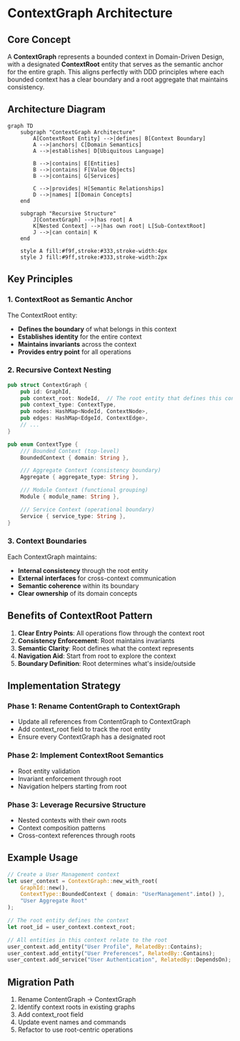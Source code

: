 # ContextGraph Architecture

## Core Concept

A **ContextGraph** represents a bounded context in Domain-Driven Design, with a designated **ContextRoot** entity that serves as the semantic anchor for the entire graph. This aligns perfectly with DDD principles where each bounded context has a clear boundary and a root aggregate that maintains consistency.

## Architecture Diagram

```mermaid
graph TD
    subgraph "ContextGraph Architecture"
        A[ContextRoot Entity] -->|defines| B[Context Boundary]
        A -->|anchors| C[Domain Semantics]
        A -->|establishes| D[Ubiquitous Language]

        B -->|contains| E[Entities]
        B -->|contains| F[Value Objects]
        B -->|contains| G[Services]

        C -->|provides| H[Semantic Relationships]
        D -->|names| I[Domain Concepts]
    end

    subgraph "Recursive Structure"
        J[ContextGraph] -->|has root| A
        K[Nested Context] -->|has own root| L[Sub-ContextRoot]
        J -->|can contain| K
    end

    style A fill:#f9f,stroke:#333,stroke-width:4px
    style J fill:#9ff,stroke:#333,stroke-width:2px
```

## Key Principles

### 1. ContextRoot as Semantic Anchor

The ContextRoot entity:
- **Defines the boundary** of what belongs in this context
- **Establishes identity** for the entire context
- **Maintains invariants** across the context
- **Provides entry point** for all operations

### 2. Recursive Context Nesting

```rust
pub struct ContextGraph {
    pub id: GraphId,
    pub context_root: NodeId,  // The root entity that defines this context
    pub context_type: ContextType,
    pub nodes: HashMap<NodeId, ContextNode>,
    pub edges: HashMap<EdgeId, ContextEdge>,
    // ...
}

pub enum ContextType {
    /// Bounded Context (top-level)
    BoundedContext { domain: String },

    /// Aggregate Context (consistency boundary)
    Aggregate { aggregate_type: String },

    /// Module Context (functional grouping)
    Module { module_name: String },

    /// Service Context (operational boundary)
    Service { service_type: String },
}
```

### 3. Context Boundaries

Each ContextGraph maintains:
- **Internal consistency** through the root entity
- **External interfaces** for cross-context communication
- **Semantic coherence** within its boundary
- **Clear ownership** of its domain concepts

## Benefits of ContextRoot Pattern

1. **Clear Entry Points**: All operations flow through the context root
2. **Consistency Enforcement**: Root maintains invariants
3. **Semantic Clarity**: Root defines what the context represents
4. **Navigation Aid**: Start from root to explore the context
5. **Boundary Definition**: Root determines what's inside/outside

## Implementation Strategy

### Phase 1: Rename ContentGraph to ContextGraph
- Update all references from ContentGraph to ContextGraph
- Add context_root field to track the root entity
- Ensure every ContextGraph has a designated root

### Phase 2: Implement ContextRoot Semantics
- Root entity validation
- Invariant enforcement through root
- Navigation helpers starting from root

### Phase 3: Leverage Recursive Structure
- Nested contexts with their own roots
- Context composition patterns
- Cross-context references through roots

## Example Usage

```rust
// Create a User Management context
let user_context = ContextGraph::new_with_root(
    GraphId::new(),
    ContextType::BoundedContext { domain: "UserManagement".into() },
    "User Aggregate Root"
);

// The root entity defines the context
let root_id = user_context.context_root;

// All entities in this context relate to the root
user_context.add_entity("User Profile", RelatedBy::Contains);
user_context.add_entity("User Preferences", RelatedBy::Contains);
user_context.add_service("User Authentication", RelatedBy::DependsOn);
```

## Migration Path

1. Rename ContentGraph → ContextGraph
2. Identify context roots in existing graphs
3. Add context_root field
4. Update event names and commands
5. Refactor to use root-centric operations
